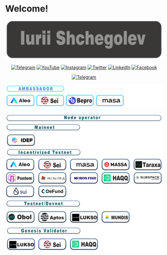 # Welcome!
[![logo](https://github.com/ShchegolevYA/ShchegolevYA/blob/main/png/Iurii%20Shchegolev.png)](https://twitter.com/yashchegolev)

<div style="text-align: center;">

[![Telegram](https://img.shields.io/badge/-Telegram-373534?style=for-the-badge&logo=telegram&logoColor=27A0D9)](https://t.me/yashchegolev)
[![YouTube](https://img.shields.io/badge/-YouTube-373534?style=for-the-badge&logo=YouTube&logoColor=FF0000)](https://www.youtube.com/channel/UCHJ7CHzWSxiN43U371hUpzQ)
[![Instagram](https://img.shields.io/badge/-Instagram-373534?style=for-the-badge&logo=instagram&logoColor=B4068E)](https://www.instagram.com/yashchegolev)
[![Twitter](https://img.shields.io/badge/-Twitter-373534?style=for-the-badge&logo=Twitter&logoColor=1C9DEB)](https://twitter.com/yashchegolev)
[![LinkedIn](https://img.shields.io/badge/-LinkedIn-373534?style=for-the-badge&logo=linkedin&logoColor=007BB6)](https://www.linkedin.com/in/iurii-shchegolev-a88b0bb8)
[![Facebook](https://img.shields.io/badge/-Facebook-373534?style=for-the-badge&logo=Facebook&logoColor=1195F5)](https://www.facebook.com/yashchegolev)

</div>

<div style="text-align: center;">

[![Telegram](https://img.shields.io/badge/-Telegram-373534?style=for-the-badge&logo=telegram&logoColor=27A0D9)](https://t.me/yashchegolev)

</div>
 


![Ambassador](https://github.com/ShchegolevYA/ShchegolevYA/blob/main/png/Ambassador.png)


![Nodes](https://github.com/ShchegolevYA/ShchegolevYA/blob/main/png/Nodes.png)
